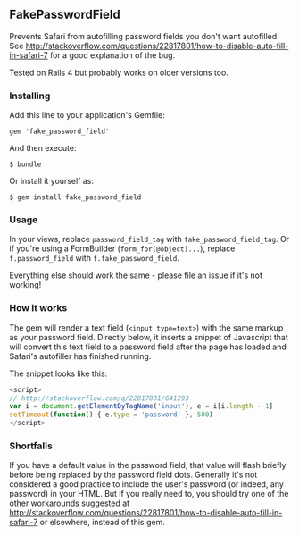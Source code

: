 ## FakePasswordField

Prevents Safari from autofilling password fields you don't want autofilled. See http://stackoverflow.com/questions/22817801/how-to-disable-auto-fill-in-safari-7 for a good explanation of the bug.

Tested on Rails 4 but probably works on older versions too.

### Installing

Add this line to your application's Gemfile:

    gem 'fake_password_field'

And then execute:

    $ bundle

Or install it yourself as:

    $ gem install fake_password_field

### Usage

In your views, replace `password_field_tag` with `fake_password_field_tag`. Or if you're using a FormBuilder (`form_for(@object)...`), replace `f.password_field` with `f.fake_password_field`.

Everything else should work the same - please file an issue if it's not working!

### How it works

The gem will render a text field (`<input type=text>`) with the same markup as your password field. Directly below, it inserts a snippet of Javascript that will convert this text field to a password field after the page has loaded and Safari's autofiller has finished running.

The snippet looks like this:

````javascript
<script>
// http://stackoverflow.com/q/22817801/641293
var i = document.getElementByTagName('input'), e = i[i.length - 1]
setTimeout(function() { e.type = 'password' }, 500)
</script>
````

### Shortfalls

If you have a default value in the password field, that value will flash briefly before being replaced by the password field dots. Generally it's not considered a good practice to include the user's password (or indeed, any password) in your HTML. But if you really need to, you should try one of the other workarounds suggested at http://stackoverflow.com/questions/22817801/how-to-disable-auto-fill-in-safari-7 or elsewhere, instead of this gem.